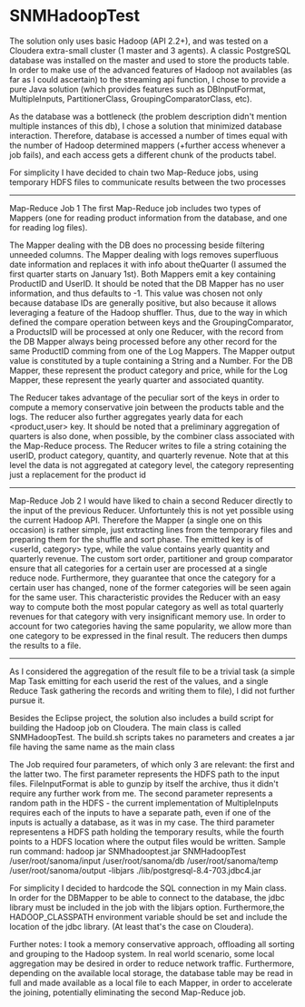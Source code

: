 SNMHadoopTest
=============
The solution only uses basic Hadoop (API 2.2+), and was tested on a Cloudera 
extra-small cluster (1 master and 3 agents). A classic PostgreSQL database was 
installed on the master and used to store the products table. In order to make 
use of the advanced features of Hadoop not availables (as far as I could 
ascertain) to the streaming api function, I chose to provide a pure Java 
solution (which provides features such as DBInputFormat, MultipleInputs, 
PartitionerClass, GroupingComparatorClass, etc).

As the database was a bottleneck (the problem description didn't mention 
multiple instances of this db), I chose a solution that minimized database 
interaction. Therefore, database is accessed a number of times equal with the 
number of Hadoop determined mappers (+further access whenever a job fails), and 
each access gets a different chunk of the products tabel.

For simplicity I have decided to chain two Map-Reduce jobs, using temporary HDFS
files to communicate results between the two processes

--------------------------
Map-Reduce Job 1
The first Map-Reduce job includes two types of Mappers (one for reading product 
information from the database, and one for reading log files). 

The Mapper dealing with the DB does no processing beside filtering unneeded 
columns.
The Mapper dealing with logs removes superfluous date information and replaces
it with info about theQuarter (I assumed the first quarter starts on January 
1st).
Both Mappers emit a key containing ProductID and UserID. It should be noted that
the DB Mapper has no user information, and thus defaults to -1. This value was 
chosen not only because database IDs are generally positive, but also because
it allows leveraging a feature of the Hadoop shuffler. Thus, due to the way
in which defined the compare operation between keys and the GroupingComparator,
a ProductsID will be processed at only one Reducer, with the record from the 
DB Mapper always being processed before any other record for the same ProductID
comming from one of the Log Mappers. The Mapper output value is constituted by
a tuple containing a String and a Number. For the DB Mapper, these represent the
product category and price, while for the Log Mapper, these represent the 
yearly quarter and associated quantity.

The Reducer takes advantage of the peculiar sort of the keys in order to compute
a memory conservative join between the products table and the logs. The reducer
also further aggregates yearly data for each <product,user> key. It should be 
noted that a preliminary aggregation of quarters is also done, when possible, by
the combiner class associated with the Map-Reduce process. The Reducer writes
to file a string cotaining the userID, product category, quantity, and quarterly
revenue. Note that at this level the data is not aggregated at category level,
the category representing just a replacement for the product id

--------------------------
Map-Reduce Job 2
I would have liked to chain a second Reducer directly to the input of the 
previous Reducer. Unfortuntely this is not yet possible using the current Hadoop
API.
Therefore the Mapper (a single one on this occasion) is rather simple, just
extracting lines from the temporary files and preparing them for the shuffle and
sort phase. The emitted key is of <userId, category> type, while the value
contains yearly quantity and quarterly revenue.
The custom sort order, partitioner and group comparator ensure that all 
categories for a certain user are processed at a single reduce node. Furthermore,
they guarantee that once the category for a certain user has changed, none of 
the former categories will be seen again for the same user.
This characteristic provides the Reducer with an easy way to compute both the
most popular category as well as total quarterly revenues for that category with
very insignificant memory use. In order to account for two categories having the
same popularity, we allow more than one category to be expressed in the final
result. The reducers then dumps the results to a file.

-------------------------
As I considered the aggregation of the result file to be a trivial task (a 
simple Map Task emitting for each userid the rest of the values, and a single 
Reduce Task gathering the records and writing them to file), I did not further
pursue it.

Besides the Eclipse project, the solution also includes a build script for 
building the Hadoop job on Cloudera. The main class is called SNMHadoopTest.
The build.sh scripts takes no parameters and creates a jar file having the 
same name as the main class

The Job required four parameters, of which only 3 are relevant: the first and 
the latter two. The first parameter represents the HDFS path to the input files. 
FileInputFormat is able to gunzip by itself the archive, thus it didn't require 
any further work from me.
The second parameter represents a random path in the HDFS - the current 
implementation of MultipleInputs requires each of the inputs to have a separate 
path, even if one of the inputs is actually a database, as it was in my case. 
The third parameter representens a HDFS path holding the temporary results, 
while the fourth points to a HDFS location where the output files would be 
written. 
Sample run command:
 hadoop jar SNMhadooptest.jar SNMHadoopTest /user/root/sanoma/input 
 /user/root/sanoma/db /user/root/sanoma/temp 
 /user/root/sanoma/output -libjars ./lib/postgresql-8.4-703.jdbc4.jar

For simplicity I decided to hardcode the SQL connection in my Main class. In 
order for the DBMapper to be able to connect to the database, the jdbc library 
must be included in the job with the libjars option. Furthermore,the HADOOP_CLASSPATH
environment variable should be set and include the location of the jdbc library.
(At least that's the case on Cloudera).

Further notes:
I took a memory conservative approach, offloading all sorting and grouping to 
the Hadoop system. In real world scenario, some local aggregation may be desired
in order to reduce network traffic. Furthermore, depending on the available 
local storage, the database table may be read in full and made available as a
local file to each Mapper, in order to accelerate the joining, potentially
eliminating the second Map-Reduce job.
